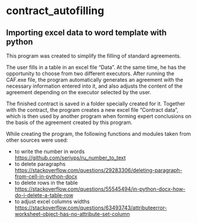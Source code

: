 # contract_autofilling
## Importing excel data to word template with python

This program was created to simplify the filling of standard agreements.

The user fills in a table in an excel file “Data”. At the same time, he has the opportunity to choose from two different executors. After running the CAF.exe file, the program automatically generates an agreement with the necessary information entered into it, and also adjusts the content of the agreement depending on the executor selected by the user.

The finished contract is saved in a folder specially created for it. Together with the contract, the program creates a new excel file “Contract data”, which is then used by another program when forming expert conclusions on the basis of the agreement created by this program.

While creating the program, the following functions and modules taken from other sources were used:
- to write the number in words
https://github.com/seriyps/ru_number_to_text
- to delete paragraphs
https://stackoverflow.com/questions/29283306/deleting-paragraph-from-cell-in-python-docx
- to delete rows in the table
https://stackoverflow.com/questions/55545494/in-python-docx-how-do-i-delete-a-table-row
- to adjust excel columns widths
https://stackoverflow.com/questions/63493743/attributeerror-worksheet-object-has-no-attribute-set-column
